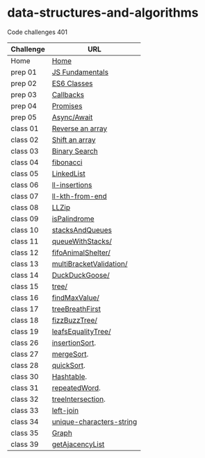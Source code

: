 # data-structures-and-algorithms

Code challenges 401


**Challenge**     | **URL**
------------ | -------------
Home         | [Home](https://github.com/adnan-401-advanced-javascript/data-structures-and-algorithms)
prep 01     | [JS Fundamentals](https://github.com/amuammer/data-structures-and-algorithms)
prep 02     | [ES6 Classes](https://repl.it/@amuammer/EnormousRuddyJavabytecode)
prep 03     | [Callbacks](https://repl.it/@amuammer/Callbacks)
prep 04     | [Promises](https://repl.it/@amuammer/Promises)
prep 05     | [Async/Await](https://repl.it/@amuammer/AsyncAwait)
class 01    | [Reverse an array](https://github.com/adnan-401-advanced-javascript/data-structures-and-algorithms/tree/master/challenges/ArrayReverse)
 class 02    | [Shift an array](https://github.com/adnan-401-advanced-javascript/data-structures-and-algorithms/tree/master/challenges/arrayShift)
class 03    | [Binary Search](https://github.com/adnan-401-advanced-javascript/data-structures-and-algorithms/tree/master/challenges/binarySearch)
class 04    | [fibonacci](https://repl.it/@amuammer/fibonacci)
class 05     | [LinkedList](https://github.com/adnan-401-advanced-javascript/data-structures-and-algorithms/tree/linked-list/Data-Structures/LinkedList)
class 06     | [ll-insertions](https://github.com/adnan-401-advanced-javascript/data-structures-and-algorithms/tree/linked-list/Data-Structures/LinkedList)
class 07     | [ll-kth-from-end](https://github.com/adnan-401-advanced-javascript/data-structures-and-algorithms/tree/linked-list/Data-Structures/LinkedList)
class 08     | [LLZip](https://github.com/adnan-401-advanced-javascript/data-structures-and-algorithms/tree/master/Data-Structures/LLZip)
class 09    | [isPalindrome](https://github.com/adnan-401-advanced-javascript/data-structures-and-algorithms/tree/master/Data-Structures/LinkedList)
class 10    | [stacksAndQueues](https://github.com/adnan-401-advanced-javascript/data-structures-and-algorithms/tree/master/Data-Structures/stacksAndQueues)
class 11    | [queueWithStacks/](https://github.com/adnan-401-advanced-javascript/data-structures-and-algorithms/tree/master/challenges/queueWithStack)
class 12    | [fifoAnimalShelter/](https://github.com/adnan-401-advanced-javascript/data-structures-and-algorithms/tree/master/challenges/fifoAnimalShelter)
class 13    | [multiBracketValidation/](https://github.com/adnan-401-advanced-javascript/data-structures-and-algorithms/tree/master/challenges/multiBracketValidation)
class 14    | [DuckDuckGoose/](https://github.com/adnan-401-advanced-javascript/data-structures-and-algorithms/tree/master/challenges/DuckDuckGoose)
class 15    | [tree/](https://github.com/adnan-401-advanced-javascript/data-structures-and-algorithms/tree/master/challenges/tree)
class 16    | [findMaxValue/](https://github.com/adnan-401-advanced-javascript/data-structures-and-algorithms/tree/master/challenges/treeFindMax)
class 17    | [treeBreathFirst](https://github.com/adnan-401-advanced-javascript/data-structures-and-algorithms/tree/master/challenges/treeBreathFirst)
class 18    | [fizzBuzzTree/](https://github.com/adnan-401-advanced-javascript/data-structures-and-algorithms/tree/master/challenges/fizzBuzzTree)
class 19    | [leafsEqualityTree/](https://github.com/adnan-401-advanced-javascript/data-structures-and-algorithms/tree/master/challenges/leafsEqualityTree)
class 26    | [insertionSort](https://github.com/adnan-401-advanced-javascript/data-structures-and-algorithms/tree/master/challenges/insertionSort).
class 27    | [mergeSort](https://github.com/adnan-401-advanced-javascript/data-structures-and-algorithms/tree/master/challenges/mergeSort).
class 28    | [quickSort](https://github.com/adnan-401-advanced-javascript/data-structures-and-algorithms/tree/master/challenges/quickSort).
class 30    | [Hashtable](https://github.com/adnan-401-advanced-javascript/data-structures-and-algorithms/tree/master/Data-Structures/HashTable).
class 31    | [repeatedWord](https://github.com/adnan-401-advanced-javascript/data-structures-and-algorithms/tree/master/challenges/repeated-word).
class 32    | [treeIntersection](https://github.com/adnan-401-advanced-javascript/data-structures-and-algorithms/tree/master/challenges/treeIntersection).
class 33    | [left-join](https://github.com/adnan-401-advanced-javascript/data-structures-and-algorithms/tree/master/challenges/left-join)
class 34    | [unique-characters-string](https://github.com/adnan-401-advanced-javascript/data-structures-and-algorithms/tree/master/challenges/unique-characters-string)
class 35    | [Graph](https://github.com/adnan-401-advanced-javascript/data-structures-and-algorithms/tree/master/Data-Structures/Graph)
class 39    | [getAjacencyList](https://github.com/adnan-401-advanced-javascript/data-structures-and-algorithms/tree/master/Data-Structures/Graph)
